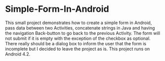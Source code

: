 Simple-Form-In-Android
======================

This small project demonstrates how to create a simple form in Android, pass data between two Activities, concatenate strings in Java
and having the navigation Back-button to go back to the previous Activity. The form will not submit if it is empty with the exception of the 
checkbox as optional. There really should be a dialog box to inform the user that the form is incomplete but I decided to leave the project 
as is. This project runs on Android 4.2.
